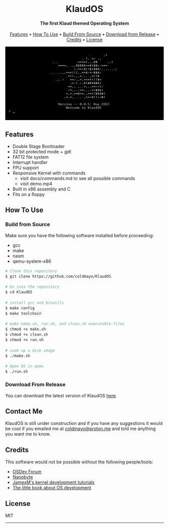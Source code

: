 <h1 align="center">
  <br>
  <br>
  KlaudOS
  <br>
</h1>

<h4 align="center">The first Klaud themed Operating System</h4>

<p align="center">
  <a href="#features">Features</a> •
  <a href="#how-to-use">How To Use</a> •
  <a href="#build-from-source">Build From Source</a> •
  <a href="#download-from-release">Download from Release</a> •
  <a href="#credits">Credits</a> •
  <a href="#license">License</a>
</p>

<p align="center">
  <img src="assets/klaudInit.png" />
</p>

## Features

* Double Stage Bootloader
* 32 bit protected mode + gdt
* FAT12 file system
* Interrupt handler
* FPU support
* Responsive Kernel with commands 
    * visit docs/commands.md to see all possible commands
    * visit demo.mp4
* Built in x86 assembly and C
* Fits on a floppy

## How To Use

### Build from Source

Make sure you have the following software installed before proceeding:
* gcc
* make
* nasm
* qemu-system-x86

```bash
# Clone this repository
$ git clone https://github.com/coldmayo/KlaudOS

# Go into the repository
$ cd KlaudOS

# install gcc and binutils
$ make config
$ make toolchain

# make make.sh, run.sh, and clean.sh executable files
$ chmod +x make.sh
$ chmod +x clean.sh
$ chmod +x run.sh

# cook up a disk image
$ ./make.sh

# Open OS in qemu
$ ./run.sh
```

### Download From Release

You can download the latest version of KlaudOS <a href="https://github.com/coldmayo/KlaudOS/releases">here</a>.

## Contact Me

KlaudOS is still under construction and if you have any suggestions it would be cool if you emailed me at <coldmayo@proton.me> and told me anything you want me to know.

## Credits

This software would not be possible without the following people/tools:

- [OSDev Forum](https://www.osdev.org/)
- [Nanobyte](https://www.youtube.com/@nanobyte-dev)
- [JamesM's kernel development tutorials](https://web.archive.org/web/20160412174753/http://www.jamesmolloy.co.uk/tutorial_html/index.html)
- [The little book about OS development](https://littleosbook.github.io/)

## License

MIT

---
